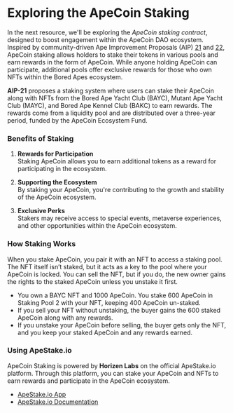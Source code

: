 # Exploring the ApeCoin Staking

In the next resource, we'll be exploring the *ApeCoin staking contract*, designed to boost engagement within the ApeCoin DAO ecosystem. Inspired by community-driven Ape Improvement Proposals (AIP) [21](https://forum.apecoin.com/t/aip-21-staking-process-with-caps-1x-drop-process/5074) and [22](https://forum.apecoin.com/t/aip-22-staking-pool-allocation-reloaded-ecosystem-fund-allocation/5071), ApeCoin staking allows holders to stake their tokens in various pools and earn rewards in the form of ApeCoin. While anyone holding ApeCoin can participate, additional pools offer exclusive rewards for those who own NFTs within the Bored Apes ecosystem.

**AIP-21** proposes a staking system where users can stake their ApeCoin along with NFTs from the Bored Ape Yacht Club (BAYC), Mutant Ape Yacht Club (MAYC), and Bored Ape Kennel Club (BAKC) to earn rewards. The rewards come from a liquidity pool and are distributed over a three-year period, funded by the ApeCoin Ecosystem Fund.

### Benefits of Staking

1. **Rewards for Participation**  
   Staking ApeCoin allows you to earn additional tokens as a reward for participating in the ecosystem.

2. **Supporting the Ecosystem**  
   By staking your ApeCoin, you're contributing to the growth and stability of the ApeCoin ecosystem.

3. **Exclusive Perks**  
   Stakers may receive access to special events, metaverse experiences, and other opportunities within the ApeCoin ecosystem.

### How Staking Works

When you stake ApeCoin, you pair it with an NFT to access a staking pool. The NFT itself isn’t staked, but it acts as a key to the pool where your ApeCoin is locked. You can sell the NFT, but if you do, the new owner gains the rights to the staked ApeCoin unless you unstake it first.

- You own a BAYC NFT and 1000 ApeCoin. You stake 600 ApeCoin in Staking Pool 2 with your NFT, keeping 400 ApeCoin un-staked.
- If you sell your NFT without unstaking, the buyer gains the 600 staked ApeCoin along with any rewards.
- If you unstake your ApeCoin before selling, the buyer gets only the NFT, and you keep your staked ApeCoin and any rewards earned.

### Using ApeStake.io

ApeCoin Staking is powered by **Horizen Labs** on the official ApeStake.io platform. Through this platform, you can stake your ApeCoin and NFTs to earn rewards and participate in the ApeCoin ecosystem.

- [ApeStake.io App](https://apestake.io/)
- [ApeStake.io Documentation](https://docs.apestake.io/)